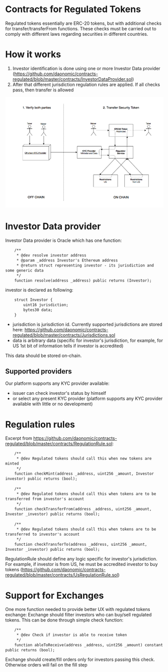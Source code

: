 # Contracts for Regulated Tokens 

Regulated tokens essentially are ERC-20 tokens, but with additional checks for transfer/transferFrom functions.
These checks must be carried out to comply with different laws regarding securities in different countries.

# How it works

1. Investor identification is done using one or more Investor Data provider (https://github.com/daonomic/contracts-regulated/blob/master/contracts/InvestorDataProvider.sol)
2. After that different jurisdiction regulation rules are applied. If all checks pass, then transfer is allowed

![contracts](https://raw.githubusercontent.com/0v1se/draw/master/restricted.png)

# Investor Data provider

Investor Data provider is Oracle which has one function:

```solidity
    /**
     * @dev resolve investor address
     * @param _address Investor's Ethereum address
     * @return struct representing investor - its jurisdiction and some generic data
     */
    function resolve(address _address) public returns (Investor);
```

investor is declared as following:
```solidity
    struct Investor {
        uint16 jurisdiction;
        bytes30 data;
    }
```

- jurisdiction is jurisdiction id. Currently supported jurisdictions are stored here: https://github.com/daonomic/contracts-regulated/blob/master/contracts/Jurisdictions.sol
- data is arbitrary data (specific for investor's jurisdiction, for example, for US 1st bit of information tells if investor is accredited)

This data should be stored on-chain. 

## Supported providers
Our platform supports any KYC provider available:
- issuer can check investor's status by himself
- or select any present KYC provider (platform supports any KYC provider available with little or no development)

# Regulation rules

Excerpt from https://github.com/daonomic/contracts-regulated/blob/master/contracts/RegulationRule.sol:
```solidity
    /**
     * @dev Regulated tokens should call this when new tokens are minted
     */
    function checkMint(address _address, uint256 _amount, Investor investor) public returns (bool);

    /**
     * @dev Regulated tokens should call this when tokens are to be transferred from investor's account
     */
    function checkTransferFrom(address _address, uint256 _amount, Investor _investor) public returns (bool);

    /**
     * @dev Regulated tokens should call this when tokens are to be transferred to investor's account
     */
    function checkTransferTo(address _address, uint256 _amount, Investor _investor) public returns (bool);
```

RegulationRule should define any logic specific for investor's jurisdiction. For example, if investor is from US, he must be accredited investor to buy tokens
(https://github.com/daonomic/contracts-regulated/blob/master/contracts/UsRegulationRule.sol)

# Support for Exchanges

One more function needed to provide better UX with regulated tokens exchange: Exchange should filter investors who can buy/sell regulated tokens. This can be done through simple check function:

```solidity
    /**
     * @dev Check if investor is able to receive token
     */
    function ableToReceive(address _address, uint256 _amount) constant public returns (bool);
```

Exchange should create/fill orders only for investors passing this check. Otherwise orders will fail on the fill step
